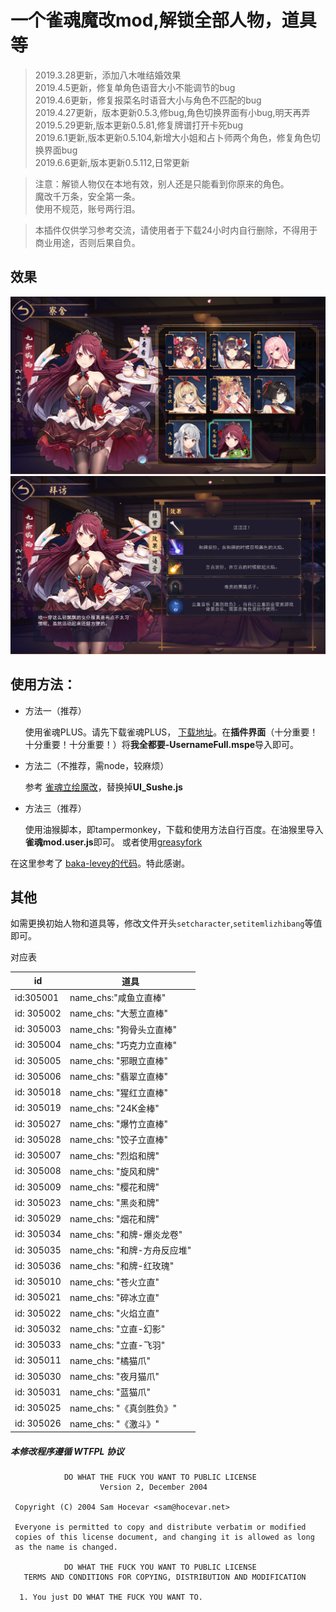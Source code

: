 # 一个雀魂魔改mod,解锁全部人物，道具等

>2019.3.28更新，添加八木唯结婚效果<br/>
2019.4.5更新，修复单角色语音大小不能调节的bug<br/>
2019.4.6更新，修复报菜名时语音大小与角色不匹配的bug<br/>
2019.4.27更新，版本更新0.5.3,修bug,角色切换界面有小bug,明天再弄<br/>
2019.5.29更新,版本更新0.5.81,修复牌谱打开卡死bug<br/>
2019.6.1更新,版本更新0.5.104,新增大小姐和占卜师两个角色，修复角色切换界面bug<br/>
2019.6.6更新,版本更新0.5.112,日常更新

>注意：解锁人物仅在本地有效，别人还是只能看到你原来的角色。<br/>
魔改千万条，安全第一条。<br/>
使用不规范，账号两行泪。

>本插件仅供学习参考交流，请使用者于下载24小时内自行删除，不得用于商业用途，否则后果自负。
## 效果
 ![示例一](./示例1.PNG)
 ![示例二](./示例2.PNG)

## 使用方法：

 - 方法一（推荐）

    使用雀魂PLUS。请先下载雀魂PLUS， [下载地址](https://github.com/MajsoulPlus/majsoul-plus/releases)。在**插件界面**（十分重要！十分重要！十分重要！）将**我全都要-UsernameFull.mspe**导入即可。

 - 方法二（不推荐，需node，较麻烦）

    参考 [雀魂立绘魔改](https://github.com/aoarashi1988/majsoul_custom_charactor)，替换掉**UI_Sushe.js**

 - 方法三（推荐）

    使用油猴脚本，即tampermonkey，下载和使用方法自行百度。在油猴里导入**雀魂mod.user.js**即可。
    或者使用[greasyfork](https://greasyfork.org/zh-CN/scripts/378201-%E9%9B%80%E9%AD%82mod)
    
在这里参考了 [baka-levey的代码](https://github.com/baka-levey/majsoul_test)。特此感谢。

## 其他
如需更换初始人物和道具等，修改文件开头`setcharacter`,`setitemlizhibang`等值即可。

对应表

|id|道具|
|--|--|
|id:305001| name_chs:"咸鱼立直棒"|
|id: 305002| name_chs: "大葱立直棒"|
|id: 305003| name_chs: "狗骨头立直棒"
|id: 305004| name_chs: "巧克力立直棒"|
|id: 305005| name_chs: "邪眼立直棒"|
|id: 305006| name_chs: "翡翠立直棒"|
|id: 305018| name_chs: "猩红立直棒"|
|id: 305019| name_chs: "24K金棒"|
|id: 305027| name_chs: "爆竹立直棒"|
|id: 305028| name_chs: "饺子立直棒"|
|id: 305007| name_chs: "烈焰和牌"|
|id: 305008| name_chs: "旋风和牌"|
|id: 305009| name_chs: "樱花和牌"|
|id: 305023| name_chs: "黑炎和牌"|
|id: 305029| name_chs: "烟花和牌"|
|id: 305034| name_chs: "和牌-爆炎龙卷"|
|id: 305035| name_chs: "和牌-方舟反应堆"|
|id: 305036| name_chs: "和牌-红玫瑰"|
|id: 305010| name_chs: "苍火立直"|
|id: 305021| name_chs: "碎冰立直"|
|id: 305022| name_chs: "火焰立直"|
|id: 305032| name_chs: "立直-幻影"|
|id: 305033| name_chs: "立直-飞羽"|
|id: 305011| name_chs: "橘猫爪"|
|id: 305030| name_chs: "夜月猫爪"|
|id: 305031| name_chs: "蓝猫爪"|
|id: 305025| name_chs: "《真剑胜负》"|
|id: 305026| name_chs: "《激斗》"|


##### 本修改程序遵循 WTFPL 协议
```
            DO WHAT THE FUCK YOU WANT TO PUBLIC LICENSE
                    Version 2, December 2004

 Copyright (C) 2004 Sam Hocevar <sam@hocevar.net>

 Everyone is permitted to copy and distribute verbatim or modified
 copies of this license document, and changing it is allowed as long
 as the name is changed.

            DO WHAT THE FUCK YOU WANT TO PUBLIC LICENSE
   TERMS AND CONDITIONS FOR COPYING, DISTRIBUTION AND MODIFICATION

  1. You just DO WHAT THE FUCK YOU WANT TO.

```
